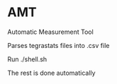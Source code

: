 # AMT #
Automatic Measurement Tool

Parses tegrastats files into .csv file

Run ./shell.sh

The rest is done automatically
